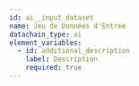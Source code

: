 ```yaml
---
id: ai__input_dataset
name: Jeu de Données d'Entrée
datachain_type: ai
element_variables:
  - id: additional_description
    label: Description
    required: true
---
```

